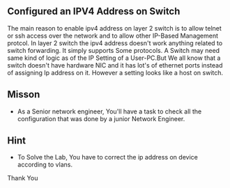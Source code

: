 ## Configured an IPV4 Address on Switch

The main reason to enable ipv4 address on layer 2 switch is to allow telnet or ssh access over the network and to allow other IP-Based Management protcol. In layer 2 switch the ipv4 address doesn't work anything related to switch forwarding. It simply supports Some protocols. A Switch may need same kind of logic as of the IP Setting of a User-PC.But We all know that a switch doesn't have hardware NIC and it has lot's of ethernet ports instead of assigning Ip address on it. However a setting looks like a host on switch. 


## Misson 
- As a Senior network engineer, You'll have a task to check all the configuration that was done by a junior Network Engineer.

## Hint 
- To Solve the Lab, You have to correct the ip address on device according to vlans.


Thank You
